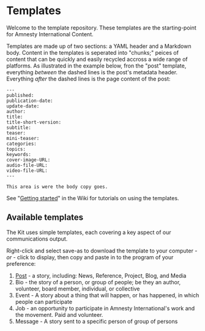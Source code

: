Templates
===========

Welcome to the template repository. These templates are the starting-point for Amnesty International Content. 

Templates are made up of two sections: a YAML header and a Markdown body. Content in the templates is seperated into "chunks;" peices of content that can be quickly and easily recycled accross a wide range of platforms. As illustrated in the example below, fron the "post" template, everything _between_ the dashed lines is the post's metadata header. Everything _after_ the dashed lines is the page content of the post:

    ---
    published: 
    publication-date:
    update-date:
    author: 
    title: 
    title-short-version: 
    subtitle: 
    teaser: 
    mini-teaser: 
    categories: 
    topics: 
    keywords: 
    cover-image-URL:
    audio-file-URL:
    video-file-URL:
    ---
    
    This area is were the body copy goes.

See "[Getting started](https://github.com/AmnestyInternational/ContentKit/wiki#getting-started)" in the Wiki for tutorials on using the templates.

## Available templates

The Kit uses simple templates, each covering a key aspect of our communications output. 

Right-click and select save-as to download the template to your computer - _or_ - click to display, then copy and paste in to the program of your preference:

1. [Post](https://raw.github.com/AmnestyInternational/ContentKit/master/templates/post.md) - a story, including: News, Reference, Project, Blog, and Media  
1. Bio - the story of a person, or group of people; be they an author, volunteer, board member, individual, or collective 
1. Event - A story about a thing that will happen, or has happened, in which people can participate
1. Job - an opportunity to participate in Amnesty International's work and the movement. Paid and volunteer.
1. Message - A story sent to a specific person of group of persons